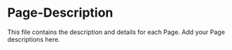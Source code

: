 # Page-Description

This file contains the description and details for each Page. Add your Page descriptions here. 